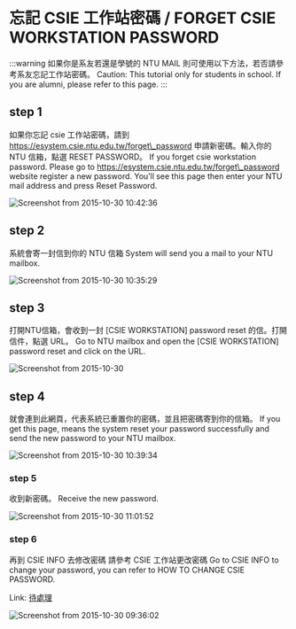# 忘記 CSIE 工作站密碼 / FORGET CSIE WORKSTATION PASSWORD

:::warning
如果你是系友若還是學號的 NTU MAIL 則可使用以下方法，若否請參考系友忘記工作站密碼。
Caution: This tutorial only for students in school. If you are alumni, please refer to this page.
:::

## step 1
如果你忘記 csie 工作站密碼，請到 https://esystem.csie.ntu.edu.tw/forget\_password 申請新密碼。輸入你的 NTU 信箱，點選 RESET PASSWORD。
If you forget csie workstation password. Please go to https://esystem.csie.ntu.edu.tw/forget\_password website register a new password. You’ll see this page then enter your NTU mail address and press Reset Password.

![Screenshot from 2015-10-30 10:42:36](https://drive.google.com/uc?export=download&id=1J5p_p0IRSJnFlXHs9lQpmlr89tUV9p3Q)

## step 2
系統會寄一封信到你的 NTU 信箱
System will send you a mail to your NTU mailbox.

![Screenshot from 2015-10-30 10:35:29](https://drive.google.com/uc?export=download&id=1XXlkzsITzKGiQ4YLQH-DVtknPr0Ou9uq)

## step 3
打開NTU信箱，會收到一封 \[CSIE WORKSTATION\] password reset 的信。打開信件，點選 URL。
Go to NTU mailbox and open the \[CSIE WORKSTATION\] password reset and click on the URL.

![Screenshot from 2015-10-30](https://drive.google.com/uc?export=download&id=1o2Ak5Ew1oI88a71mClNYGvxx3-Bn1ff9)

## step 4
就會連到此網頁，代表系統已重置你的密碼，並且把密碼寄到你的信箱。
If you get this page, means the system reset your password successfully and send the new password to your NTU mailbox.

![Screenshot from 2015-10-30 10:39:34](https://drive.google.com/uc?export=download&id=1d-WIH-Ak_CLqlPK8zgJa2uaL38Qrt3BS)

### step 5
收到新密碼。
Receive the new password.

![Screenshot from 2015-10-30 11:01:52](https://drive.google.com/uc?export=download&id=1Na4JiVffENTovmHcPzBNqCH6cu0NSeAw)

### step 6
再到 CSIE INFO 去修改密碼 請參考 CSIE 工作站更改密碼
Go to CSIE INFO to change your password, you can refer to HOW TO CHANGE CSIE PASSWORD.

Link: [待處理](https://wslab.csie.ntu.edu.tw/2015/10/csie%E5%B7%A5%E4%BD%9C%E7%AB%99%E6%9B%B4%E6%94%B9%E5%AF%86%E7%A2%BChow-to-change-csie-password/)

![Screenshot from 2015-10-30 09:36:02](https://drive.google.com/uc?export=download&id=1m0ugpw6TbdUlb3uuYTyllTN_weS9MFQr)
